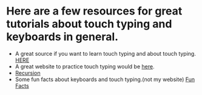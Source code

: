 # Here are a few resources for great tutorials about touch typing and keyboards in general.

- A great source if you want to learn touch typing and about touch typing. [HERE](https://en.wikipedia.org/wiki/Touch_typing) 
- A great website to practice touch typing would be [here](https://king-typer.herokuapp.com/). 
- [Recursion](https://github.com/Vyctor661/king-typer/new/docs/docs/tutorials)
- Some fun facts about keyboards and touch typing.(not my website) [Fun Facts](https://keyshorts.com/blogs/blog/41838657-31-weird-fun-facts-about-computer-keyboards-you-didnt-know-about)
